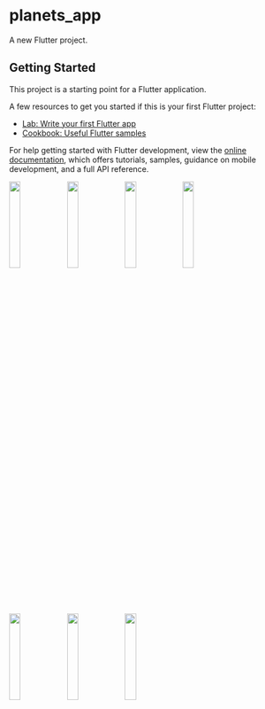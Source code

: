 # planets_app

A new Flutter project.

## Getting Started

This project is a starting point for a Flutter application.

A few resources to get you started if this is your first Flutter project:

- [Lab: Write your first Flutter app](https://docs.flutter.dev/get-started/codelab)
- [Cookbook: Useful Flutter samples](https://docs.flutter.dev/cookbook)

For help getting started with Flutter development, view the
[online documentation](https://docs.flutter.dev/), which offers tutorials,
samples, guidance on mobile development, and a full API reference.


<p>
<img src="https://github.com/kaushikHadiya1234/planets_app/assets/119835333/9f31630b-b4d6-4d8f-9302-19adc2c58175" height="20%" weight="10%" >
<img src="https://github.com/kaushikHadiya1234/planets_app/assets/119835333/71c8c40f-e6e8-4219-a0e7-7d6601ac9368" height="20%"weight="10%">
<img src="https://github.com/kaushikHadiya1234/planets_app/assets/119835333/0b2ec167-0c8a-4932-a717-fc9d4661561a" height="20%"weight="10%">
<img src="https://github.com/kaushikHadiya1234/planets_app/assets/119835333/cf885c27-c785-4cbf-9092-1066239d8562" height="20%"weight="10%">
<img src="https://github.com/kaushikHadiya1234/planets_app/assets/119835333/98b70547-d7e6-4a98-b346-3ef7855d6b40"height="20%"weight="10%">
<img src="https://github.com/kaushikHadiya1234/planets_app/assets/119835333/3cb7fa59-10bb-4837-a3dd-35ed6f468fe9"height="20%"weight="10%">
<img src="https://github.com/kaushikHadiya1234/planets_app/assets/119835333/71eb1f23-c34e-4495-aa95-07dad6df1da9"height="20%"weight="10%">

</p>



